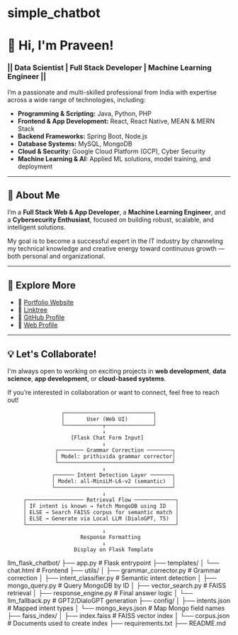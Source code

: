 # simple_chatbot


<h1>👋 Hi, I'm Praveen!</h1>

<h3>|| Data Scientist | Full Stack Developer | Machine Learning Engineer ||</h3>

<p>I’m a passionate and multi-skilled professional from India with expertise across a wide range of technologies, including:</p>

<ul>
  <li><strong>Programming & Scripting:</strong> Java, Python, PHP</li>
  <li><strong>Frontend & App Development:</strong> React, React Native, MEAN & MERN Stack</li>
  <li><strong>Backend Frameworks:</strong> Spring Boot, Node.js</li>
  <li><strong>Database Systems:</strong> MySQL, MongoDB</li>
  <li><strong>Cloud & Security:</strong> Google Cloud Platform (GCP), Cyber Security</li>
  <li><strong>Machine Learning & AI:</strong> Applied ML solutions, model training, and deployment</li>
</ul>

<hr>

<h2>🚀 About Me</h2>
<p>
I’m a <strong>Full Stack Web & App Developer</strong>, a <strong>Machine Learning Engineer</strong>, and a <strong>Cybersecurity Enthusiast</strong>, focused on building robust, scalable, and intelligent solutions.
</p>
<p>
My goal is to become a successful expert in the IT industry by channeling my technical knowledge and creative energy toward continuous growth — both personal and organizational.
</p>

<hr>

<h2>📌 Explore More</h2>
<ul>
  <li>🔗 <a href="https://praveensanpada.github.io/praveensanpada/" target="_blank">Portfolio Website</a></li>
  <li>🔗 <a href="https://linktr.ee/praveen.sanpada" target="_blank">Linktree</a></li>
  <li>🔗 <a href="https://github.com/praveensanpada" target="_blank">GitHub Profile</a></li>
  <li>🔗 <a href="https://praveensanpada.github.io/praveen.sanpada/" target="_blank">Web Profile</a></li>
</ul>

<hr>

<h2>💡 Let's Collaborate!</h2>
<p>
I'm always open to working on exciting projects in <strong>web development</strong>, <strong>data science</strong>, <strong>app development</strong>, or <strong>cloud-based systems</strong>.
</p>
<p>
If you’re interested in collaboration or want to connect, feel free to reach out!
</p>






                     ┌────────────────────────────┐
                     │       User (Web UI)        │
                     └────────────┬───────────────┘
                                  ↓
                        [Flask Chat Form Input]
                                  ↓
                   ┌──────── Grammar Correction ────────┐
                   │ Model: prithivida grammar corrector│
                   └────────────────────────────────────┘
                                  ↓
                  ┌────── Intent Detection Layer ───────┐
                  │ Model: all-MiniLM-L6-v2 (semantic)  │
                  └─────────────────────────────────────┘
                                  ↓
         ┌────────────────── Retrieval Flow ─────────────┐
         │ IF intent is known → fetch MongoDB using ID   │
         │ ELSE → Search FAISS corpus for semantic match │
         │ ELSE → Generate via Local LLM (DialoGPT, T5)  │
         └───────────────────────────────────────────────┘
                                  ↓
                           Response Formatting
                                  ↓
                         Display on Flask Template



llm_flask_chatbot/
├── app.py                          # Flask entrypoint
├── templates/
│   └── chat.html                   # Frontend
├── utils/
│   ├── grammar_corrector.py       # Grammar correction
│   ├── intent_classifier.py       # Semantic intent detection
│   ├── mongo_query.py             # Query MongoDB by ID
│   ├── vector_search.py           # FAISS retrieval
│   ├── response_engine.py         # Final answer logic
│   └── llm_fallback.py            # GPT2/DialoGPT generation
├── config/
│   ├── intents.json               # Mapped intent types
│   └── mongo_keys.json            # Map Mongo field names
├── faiss_index/
│   ├── index.faiss                # FAISS vector index
│   └── corpus.json                # Documents used to create index
├── requirements.txt
├── README.md


